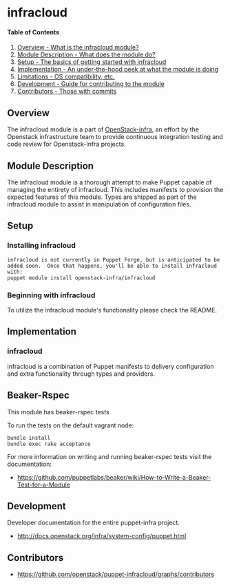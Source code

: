 infracloud
=======

#### Table of Contents

1. [Overview - What is the infracloud module?](#overview)
2. [Module Description - What does the module do?](#module-description)
3. [Setup - The basics of getting started with infracloud](#setup)
4. [Implementation - An under-the-hood peek at what the module is doing](#implementation)
5. [Limitations - OS compatibility, etc.](#limitations)
6. [Development - Guide for contributing to the module](#development)
7. [Contributors - Those with commits](#contributors)

Overview
--------

The infracloud module is a part of [OpenStack-infra](https://github.com/openstack-infra), an effort by the Openstack infrastructure team to provide continuous integration testing and code review for Openstack-infra projects.

Module Description
------------------

The infracloud module is a thorough attempt to make Puppet capable of managing the entirety of infracloud.  This includes manifests to provision the expected features of this module.  Types are shipped as part of the infracloud module to assist in manipulation of configuration files.

Setup
-----

### Installing infracloud

    infracloud is not currently in Puppet Forge, but is anticipated to be added soon.  Once that happens, you'll be able to install infracloud with:
    puppet module install openstack-infra/infracloud

### Beginning with infracloud

To utilize the infracloud module's functionality please check the README.

Implementation
--------------

### infracloud

infracloud is a combination of Puppet manifests to delivery configuration and extra functionality through types and providers.

Beaker-Rspec
------------

This module has beaker-rspec tests

To run the tests on the default vagrant node:

```shell
bundle install
bundle exec rake acceptance
```

For more information on writing and running beaker-rspec tests visit the documentation:

* https://github.com/puppetlabs/beaker/wiki/How-to-Write-a-Beaker-Test-for-a-Module

Development
-----------

Developer documentation for the entire puppet-infra project.

* http://docs.openstack.org/infra/system-config/puppet.html

Contributors
------------

* https://github.com/openstack/puppet-infracloud/graphs/contributors
